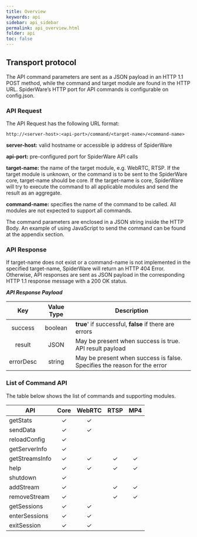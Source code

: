 ```yaml
---
title: Overview
keywords: api
sidebar: api_sidebar
permalink: api_overview.html
folder: api
toc: false
---
```


## Transport protocol

The API command parameters are sent as a JSON payload in an HTTP 1.1 POST method, while the command and target module are found in the HTTP URL. SpiderWare’s HTTP port for API commands is configurable on config.json.

### API Request

The API Request has the following URL format:
``` 
http://<server-host>:<api-port>/command/<target-name>/<command-name>
```

**server-host:** valid hostname or accessible ip address of SpiderWare

**api-port:** pre-configured port for SpiderWare API calls

**target-name:** the name of the target module, e.g. WebRTC, RTSP. If the target module is unknown, or the command is to be sent to the SpiderWare core, target-name should be core. If the target-name is core, SpiderWare will try to execute the command to all applicable modules and send the result as an aggregate.

**command-name:** specifies the name of the command to be called. All modules are not expected to support all commands.

The command parameters are enclosed in a JSON string inside the HTTP Body. An example of using JavaScript to send the command can be found at the appendix section.



### API Response

If target-name does not exist or a command-name is not implemented in the specified target-name, SpiderWare will return an HTTP 404 Error. Otherwise, API responses are sent as JSON payload in the corresponding HTTP 1.1 response message with a 200 OK status. 

***API Response Payload***

|  **Key**  | **Value Type** | **Description**                                              |
| :-------: | :------------: | ------------------------------------------------------------ |
|  success  |    boolean     | **true**' if successful, **false** if there are errors       |
|  result   |      JSON      | May be present when success is true. API result payload      |
| errorDesc |     string     | May be present when success is false. Specifies the reason for the error |



### **List of Command API**

The table below shows the list of commands and supporting modules.

| API            | Core | WebRTC | RTSP | MP4  |
| -------------- | :--: | :----: | :--: | :--: |
| getStats       |  ✓   |   ✓    |      |      |
| sendData       |  ✓   |   ✓    |      |      |
| reloadConfig   |  ✓   |        |      |      |
| getServerInfo  |  ✓   |        |      |      |
| getStreamsInfo |  ✓   |   ✓    |  ✓   |  ✓   |
| help           |  ✓   |   ✓    |  ✓   |  ✓   |
| shutdown       |  ✓   |        |      |      |
| addStream      |  ✓   |        |  ✓   |  ✓   |
| removeStream   |  ✓   |        |  ✓   |  ✓   |
| getSessions    |  ✓   |   ✓    |      |      |
| enterSessions  |  ✓   |   ✓    |      |      |
| exitSession    |  ✓   |   ✓    |      |      |

